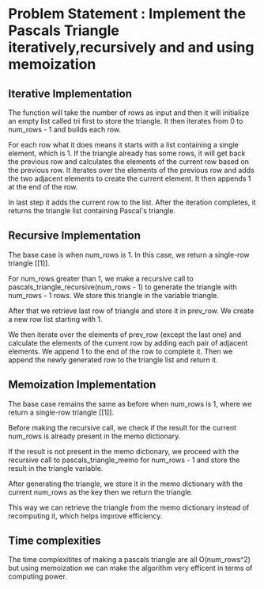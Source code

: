 <h1>Problem Statement : Implement the Pascals Triangle iteratively,recursively and and using memoization</h1>

<h2> Iterative Implementation</h2>
The function will take the number of rows as input and then it will initialize an empty list called tri first to store the triangle. It then iterates from 0 to num_rows - 1 and builds each row.


For each row what it does means it starts with a list containing a single element, which is 1. If the triangle already has some rows, it will get back the previous row and calculates the elements of the current row based on the previous row. It iterates over the elements of the previous row and adds the two adjacent elements to create the current element. It then appends 1 at the end of the row.


In last step it adds the current row to the list. After the iteration completes, it returns the triangle list containing Pascal's triangle.

<h2> Recursive Implementation</h2>

The base case is when num_rows is 1. In this case, we return a single-row triangle [[1]].

For num_rows greater than 1, we make a recursive call to pascals_triangle_recursive(num_rows - 1) to generate the triangle with num_rows - 1 rows. We store this triangle in the variable triangle.

After that we retrieve last row of triangle and store it in prev_row. We create a new row list starting with 1.

We then iterate over the elements of prev_row (except the last one) and calculate the elements of the current row by adding each pair of adjacent elements. We append 1 to the end of the row to complete it.
Then we append the newly generated row to the triangle list and return it.

<h2> Memoization Implementation</h2>
The base case remains the same as before when num_rows is 1, where we return a single-row triangle [[1]].

Before making the recursive call, we check if the result for the current num_rows is already present in the memo dictionary.

If the result is not present in the memo dictionary, we proceed with the recursive call to pascals_triangle_memo for num_rows - 1 and store the result in the triangle variable.

After generating the triangle, we store it in the memo dictionary with the current num_rows as the key
then we return the triangle.

This way we can retrieve the triangle from the memo dictionary instead of recomputing it, which helps improve efficiency.


<h2>Time complexities</h2>
The time complexitites of making a pascals triangle are all O(num_rows^2) but using memoization we can make the algorithm very efficent in terms of computing power.


